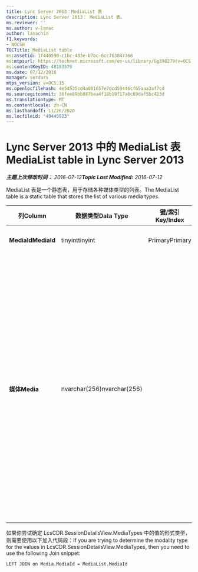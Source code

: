 ```yaml
---
title: Lync Server 2013：MediaList 表
description: Lync Server 2013： MediaList 表。
ms.reviewer: ''
ms.author: v-lanac
author: lanachin
f1.keywords:
- NOCSH
TOCTitle: MediaList table
ms:assetid: 1f440590-c1bc-483e-b7bc-6cc763847768
ms:mtpsurl: https://technet.microsoft.com/en-us/library/Gg398279(v=OCS.15)
ms:contentKeyID: 48183579
ms.date: 07/12/2016
manager: serdars
mtps_version: v=OCS.15
ms.openlocfilehash: 4e54535cd4a081657e7dcd59446cf65aaa3af7cd
ms.sourcegitcommit: 36fee89bb887bea4f18b19f17a8c69daf5bc423d
ms.translationtype: MT
ms.contentlocale: zh-CN
ms.lasthandoff: 11/26/2020
ms.locfileid: "49445923"
---
```

# <a name="medialist-table-in-lync-server-2013"></a><span data-ttu-id="1cadd-103">Lync Server 2013 中的 MediaList 表</span><span class="sxs-lookup"><span data-stu-id="1cadd-103">MediaList table in Lync Server 2013</span></span>

<div data-xmlns="http://www.w3.org/1999/xhtml">

<div class="topic" data-xmlns="http://www.w3.org/1999/xhtml" data-msxsl="urn:schemas-microsoft-com:xslt" data-cs="https://msdn.microsoft.com/">

<div data-asp="https://msdn2.microsoft.com/asp">



</div>

<div id="mainSection">

<div id="mainBody"><span data-ttu-id="1cadd-104">

<span> </span></span><span class="sxs-lookup"><span data-stu-id="1cadd-104">

<span> </span></span></span>

<span data-ttu-id="1cadd-105">_**主题上次修改时间：** 2016-07-12_</span><span class="sxs-lookup"><span data-stu-id="1cadd-105">_**Topic Last Modified:** 2016-07-12_</span></span>

<span data-ttu-id="1cadd-106">MediaList 表是一个静态表，用于存储各种媒体类型的列表。</span><span class="sxs-lookup"><span data-stu-id="1cadd-106">The MediaList table is a static table that stores the list of various media types.</span></span>


<table>
<colgroup>
<col style="width: 25%" />
<col style="width: 25%" />
<col style="width: 25%" />
<col style="width: 25%" />
</colgroup>
<thead>
<tr class="header">
<th><span data-ttu-id="1cadd-107">列</span><span class="sxs-lookup"><span data-stu-id="1cadd-107">Column</span></span></th>
<th><span data-ttu-id="1cadd-108">数据类型</span><span class="sxs-lookup"><span data-stu-id="1cadd-108">Data Type</span></span></th>
<th><span data-ttu-id="1cadd-109">键/索引</span><span class="sxs-lookup"><span data-stu-id="1cadd-109">Key/Index</span></span></th>
<th><span data-ttu-id="1cadd-110">详细信息</span><span class="sxs-lookup"><span data-stu-id="1cadd-110">Details</span></span></th>
</tr>
</thead>
<tbody>
<tr class="odd">
<td><p><span data-ttu-id="1cadd-111"><strong>MediaId</strong></span><span class="sxs-lookup"><span data-stu-id="1cadd-111"><strong>MediaId</strong></span></span></p></td>
<td><p><span data-ttu-id="1cadd-112">tinyint</span><span class="sxs-lookup"><span data-stu-id="1cadd-112">tinyint</span></span></p></td>
<td><p><span data-ttu-id="1cadd-113">Primary</span><span class="sxs-lookup"><span data-stu-id="1cadd-113">Primary</span></span></p></td>
<td><p><span data-ttu-id="1cadd-114">值：1-7</span><span class="sxs-lookup"><span data-stu-id="1cadd-114">Values: 1-7</span></span></p></td>
</tr>
<tr class="even">
<td><p><span data-ttu-id="1cadd-115"><strong>媒体</strong></span><span class="sxs-lookup"><span data-stu-id="1cadd-115"><strong>Media</strong></span></span></p></td>
<td><p><span data-ttu-id="1cadd-116">nvarchar(256)</span><span class="sxs-lookup"><span data-stu-id="1cadd-116">nvarchar(256)</span></span></p></td>
<td></td>
<td><p><span data-ttu-id="1cadd-117">MediaID 与媒体值的静态映射：</span><span class="sxs-lookup"><span data-stu-id="1cadd-117">Static mapping of MediaID and Media values:</span></span></p>
<ul>
<li><p><span data-ttu-id="1cadd-118">1-IM</span><span class="sxs-lookup"><span data-stu-id="1cadd-118">1 – IM</span></span></p></li>
<li><p><span data-ttu-id="1cadd-119">2 - 文件传输</span><span class="sxs-lookup"><span data-stu-id="1cadd-119">2 – File Transfer</span></span></p></li>
<li><p><span data-ttu-id="1cadd-120">3 – 远程协助</span><span class="sxs-lookup"><span data-stu-id="1cadd-120">3 – Remote Assistance</span></span></p></li>
<li><p><span data-ttu-id="1cadd-121">4 – 应用程序共享</span><span class="sxs-lookup"><span data-stu-id="1cadd-121">4 – Application Sharing</span></span></p></li>
<li><p><span data-ttu-id="1cadd-122">5-音频</span><span class="sxs-lookup"><span data-stu-id="1cadd-122">5 – Audio</span></span></p></li>
<li><p><span data-ttu-id="1cadd-123">6-视频</span><span class="sxs-lookup"><span data-stu-id="1cadd-123">6 – Video</span></span></p></li>
<li><p><span data-ttu-id="1cadd-124">7 – 应用程序邀请</span><span class="sxs-lookup"><span data-stu-id="1cadd-124">7 – App Invite</span></span></p></li>
</ul></td>
</tr>
</tbody>
</table>


<span data-ttu-id="1cadd-125">如果你尝试确定 LcsCDR.SessionDetailsView.MediaTypes 中的值的形式类型，则需要使用以下加入代码段：</span><span class="sxs-lookup"><span data-stu-id="1cadd-125">If you are trying to determine the modality type for the values in LcsCDR.SessionDetailsView.MediaTypes, then you need to use the following Join snippet:</span></span>

    LEFT JOIN on Media.MediaId = MediaList.MediaId

<span data-ttu-id="1cadd-126"></div>

<span> </span>

</div>

</div>

</span><span class="sxs-lookup"><span data-stu-id="1cadd-126"></div>

<span> </span>

</div>

</div>

</span></span></div>

